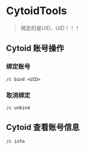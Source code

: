 # CytoidTools

> 绑定的是UID，UID！！！

## Cytoid 账号操作

### 绑定账号

```
/c bind <UID>
```

### 取消绑定

```
/c unbind
```

## Cytoid 查看账号信息

```
/c info
```

